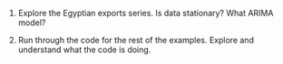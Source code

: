 1. Explore the Egyptian exports series. Is data stationary? What ARIMA model?


2. Run through the code for the rest of the examples. Explore and  understand what the code is doing. 
